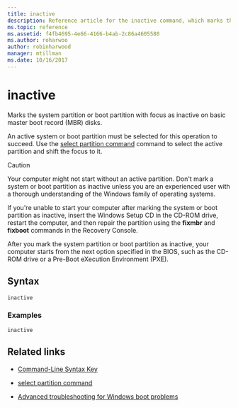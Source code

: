 ```yaml
---
title: inactive
description: Reference article for the inactive command, which marks the system partition or boot partition with focus as inactive on basic master boot record (MBR) disks.
ms.topic: reference
ms.assetid: f4fb4695-4e66-4166-b4ab-2c86a4605580
ms.author: roharwoo
author: robinharwood
manager: mtillman
ms.date: 10/16/2017
---
```


# inactive

Marks the system partition or boot partition with focus as inactive on basic master boot record (MBR) disks.

An active system or boot partition must be selected for this operation to succeed. Use the [select partition command](select-partition.md) command to select the active partition and shift the focus to it.

> [!CAUTION]
> Your computer might not start without an active partition. Don't mark a system or boot partition as inactive unless you are an experienced user with a thorough understanding of the Windows family of operating systems.<p>If you're unable to start your computer after marking the system or boot partition as inactive, insert the Windows Setup CD in the CD-ROM drive, restart the computer, and then repair the partition using the **fixmbr** and **fixboot** commands in the Recovery Console.
>
> After you mark the system partition or boot partition as inactive, your computer starts from the next option specified in the BIOS, such as the CD-ROM drive or a Pre-Boot eXecution Environment (PXE).

## Syntax

```
inactive
```

### Examples

```
inactive
```

## Related links

- [Command-Line Syntax Key](command-line-syntax-key.md)

- [select partition command](select-partition.md)

- [Advanced troubleshooting for Windows boot problems](/windows/client-management/advanced-troubleshooting-boot-problems)
